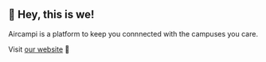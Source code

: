 ## 👋 Hey, this is we!

Aircampi is a platform to keep you connnected with the campuses you care.

Visit [our website](https://aircampi.com) 🚀
